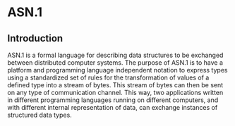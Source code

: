 # ASN.1

## Introduction

ASN.1 is a formal language for describing data structures to be exchanged between distributed computer systems. The purpose of ASN.1 is to have a platform and programming language independent notation to express types using a standardized set of rules for the transformation of values of a defined type into a stream of bytes. This stream of bytes can then be sent on any type of communication channel. This way, two applications written in different programming languages running on different computers, and with different internal representation of data, can exchange instances of structured data types.
